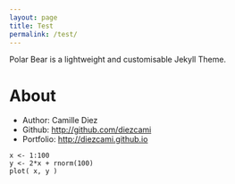 ```yaml
---
layout: page
title: Test
permalink: /test/
---
```


Polar Bear is a lightweight and customisable Jekyll Theme.

# About

* Author: Camille Diez
* Github: http://github.com/diezcami
* Portfolio: http://diezcami.github.io

```
x <- 1:100
y <- 2*x + rnorm(100)
plot( x, y )
```
